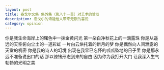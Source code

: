 ```yaml
---
layout: post
title: 泰戈尔文集 集外集（第八十一首）对艺术的赞叹
description: 泰戈尔的诗能给人带来无限的喜悦
category: opinion
---
```


你是我生命海岸上的曙色中一抹金黄闪光
第一朵白净秋花上的一滴露珠
你是从遥远的天空俯向尘土的一道彩虹
一片白云烘托着的新月的梦
你是偶然向人间泄露的天堂的机密
你是我的诗人的幻境
出现在我早已忘怀的呱呱坠地的日子里
你是那永远不准备说出口的话
那以镣铐形态到来的自由
因为你为我打开大门
让我深入生气勃勃的光明之美

